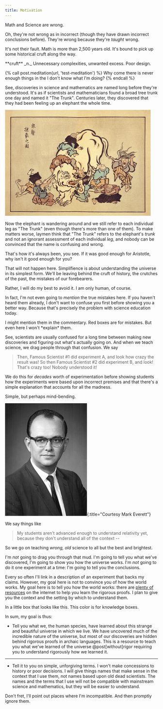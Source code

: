 ```yaml
---
title: Motivation
---
```



Math and Science are wrong.

Oh, they're not wrong as in incorrect (though they have drawn incorrect conclusions before). They're wrong because they're *taught* wrong.

It's not their fault. Math is more than 2,500 years old. It's bound to pick up some historical <span class="define">cruft</span> along the way.

<aside class="define" markdown="block">
**cruft** _n._
Unnecessary complexities, unwanted excess. Poor design.
</aside>

{% call post.meditation(url, 'test-meditation') %}
Why come there is never enough things in the I don't know what I'm doing?
{% endcall %}

See, discoveries in science and mathematics are named long before they're understood. It's as if scientists and mathematicians found a broad tree trunk one day and named it "The Trunk". Centuries later, they discovered that they had been feeling up an elephant the whole time.

![Blind monks](/images/elephant.png)

Now the elephant is wandering around and we still refer to each individual leg as "The Trunk" (even though there's more than one of them). To make matters worse, laymen think that "The Trunk" refers to the elephant's *trunk* and not an ignorant assessment of each individual *leg*, and <span class="info">nobody can be convinced</span> that the name is confusing and wrong.

<aside class="info">
That's how it's always been, you see. If it was good enough for Aristotle, why isn't it good enough for you?
</aside>

<span class="info">That will not happen here</span>. Simplifience is about understanding the universe in its simplest form.  We'll be leaving behind the cruft of history, the crutches of the past, the mistakes of our forebearers.

<aside class="info">
Rather, I will do my best to avoid it. I am only human, of course.
</aside>

In fact, I'm not even going to *<span class="rant">mention</span>* the true mistakes here. If you haven't heard them already, I don't want to confuse you first before showing you a better way. Because that's precisely the problem with science education today.

<aside class="rant" markdown="block">
I might mention them in the commentary. Red boxes are for mistakes. But even here I won't *explain* them.
</aside>

See, scientists are usually confused for a long time between making new discoveries and figuring out what's actually going on. And when we teach science, we drag people through that confusion. We say

> Then, Famous Scientist #1 did experiment A, and look how crazy the result was!
> So then Famous Scientist #2 did experiment B, and look! That's crazy too!
> Nobody understood it!

We do this for *decades* worth of experimentation before showing students how the experiments were based upon incorrect premises and that there's a <span class="simplifience">simple</span> explanation that accounts for all the madness.

<aside class="simplifience">
Simple, but perhaps mind-bending.
</aside>

![Look! A scientist!](/images/hugheverettIII.jpg){:title="Courtesy Mark Everett"}

We say things like

> My students aren't advanced enough to understand relativity yet,
> because they don't understand all of the context --

So we go on teaching *wrong, old* science to all but the best and brightest.

I'm *not* going to drag you through that mud. I'm going to tell you what
we've discovered, I'm going to show you how the universe works. I'm *not* going
to do it one experiment at a time: I'm going to tell you the conclusions.

Every so often I'll link in a description of an <span class="knowledge">experiment</span> that backs my claims.  However, my goal here is not to convince you of how the world works. My goal here is to tell you how the world works: there are [plenty of resources](http://mathworld.wolfram.com/) on the internet to help you learn the rigorous proofs. I plan to give you the context and the setting by which to understand them.

<aside class="knowledge" markdown="block">
In a little box that looks like this. This color is for knowledge boxes.
</aside>

In sum, my goal is thus:

- <span class="simplifience">Tell you what we, the human species, have learned about this strange and beautiful universe in which we live.</span> We have uncovered much of the incredible nature of the universe, but most of our discoveries are hidden behind rigorous proofs in archaic languages.  This is a resource to teach you what we've learned of the universe @post[without]rigor requiring you to understand rigorously how we learned it.

<hr class="mark" />

- <span class="simplifience">Tell it to you on simple, unforgiving terms.</span> I won't make concessions to history or poor decisions. I will give things names that make sense in the context that I use them, not names based upon old dead scientists. The names and the terms that I use will <span class="rant">not be compatible</span> with mainstream science and mathematics, but they will be easier to understand.

<aside class="rant">
Don't fret, I'll point out places where I'm incompatible. And then promptly ignore them.
</aside>
